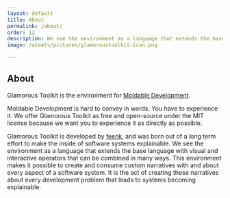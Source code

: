 ```yaml
---
layout: default
title: About
permalink: /about/
order: 12
description: We see the environment as a language that extends the base language with visual and interactive operators. Through this language, the various components can be combined in many ways live.
image: /assets/pictures/glamoroustoolkit-icon.png

---
```


<section id="components">
  <div class="container pt-5 pb-5 jumbotron-small">
    <div class="row">
      <div class="col-lg-8">
          <h1>About</h1>
          <p class="lead">Glamorous Toolkit is the environment for <a href="/docs/moldable">Moldable Development</a>.
          </p>
          <p class="lead">
            Moldable Development is hard to convey in words. You have to experience it. We offer Glamorous Toolkit as free and open-source under the MIT license because we want you to experience it as directly as possible.
          </p>
          <p class="lead">
            Glamorous Toolkit is developed by <a href="https://feenk.com">feenk</a>, and was born out of a long term effort to make the inside of software systems explainable. We see the environment as a language that extends the base language with visual and interactive operators that can be combined in many ways. This environment makes it possible to create and consume custom narratives with and about every aspect of a software system. It is the act of creating these narratives about every development problem that leads to systems becoming explainable.
          </p>
      </div>
    </div>
  </div> <!-- container -->
</section>
